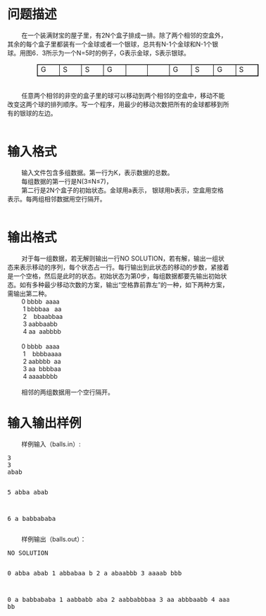 

# 问题描述


<div style="text-indent: 24pt">在一个装满财宝的屋子里，有2N个盒子排成一排。除了两个相邻的空盒外，其余的每个盒子里都装有一个金球或者一个银球，总共有N-1个金球和N-1个银球。用图6．3所示为一个N=5时的例子，G表示金球，S表示银球。</div>
<table cellspacing="0" cellpadding="0" border="1" style="border-collapse: collapse; margin-left: 50.15pt">
    <tbody>
        <tr style="height: 18.9pt">
            <td width="36" valign="top" style="border-bottom: windowtext 1pt solid; border-left: windowtext 1pt solid; padding-bottom: 0cm; padding-left: 5.4pt; width: 27.1pt; padding-right: 5.4pt; height: 18.9pt; border-top: windowtext 1pt solid; border-right: windowtext 1pt solid; padding-top: 0cm">
            <div style="text-justify: inter-ideograph">G</div>
            </td>
            <td width="36" valign="top" style="border-bottom: windowtext 1pt solid; border-left: medium none; padding-bottom: 0cm; padding-left: 5.4pt; width: 27.1pt; padding-right: 5.4pt; height: 18.9pt; border-top: windowtext 1pt solid; border-right: windowtext 1pt solid; padding-top: 0cm">
            <div style="text-justify: inter-ideograph">S</div>
            </td>
            <td width="36" valign="top" style="border-bottom: windowtext 1pt solid; border-left: medium none; padding-bottom: 0cm; padding-left: 5.4pt; width: 27.1pt; padding-right: 5.4pt; height: 18.9pt; border-top: windowtext 1pt solid; border-right: windowtext 1pt solid; padding-top: 0cm">
            <div style="text-justify: inter-ideograph">S</div>
            </td>
            <td width="36" valign="top" style="border-bottom: windowtext 1pt solid; border-left: medium none; padding-bottom: 0cm; padding-left: 5.4pt; width: 27.1pt; padding-right: 5.4pt; height: 18.9pt; border-top: windowtext 1pt solid; border-right: windowtext 1pt solid; padding-top: 0cm">
            <div style="text-justify: inter-ideograph">G</div>
            </td>
            <td width="36" valign="top" style="border-bottom: windowtext 1pt solid; border-left: medium none; padding-bottom: 0cm; padding-left: 5.4pt; width: 27.1pt; padding-right: 5.4pt; height: 18.9pt; border-top: windowtext 1pt solid; border-right: windowtext 1pt solid; padding-top: 0cm">
            <div style="text-justify: inter-ideograph"> </div>
            </td>
            <td width="36" valign="top" style="border-bottom: windowtext 1pt solid; border-left: medium none; padding-bottom: 0cm; padding-left: 5.4pt; width: 27.1pt; padding-right: 5.4pt; height: 18.9pt; border-top: windowtext 1pt solid; border-right: windowtext 1pt solid; padding-top: 0cm">
            <div style="text-justify: inter-ideograph"> </div>
            </td>
            <td width="36" valign="top" style="border-bottom: windowtext 1pt solid; border-left: medium none; padding-bottom: 0cm; padding-left: 5.4pt; width: 27.1pt; padding-right: 5.4pt; height: 18.9pt; border-top: windowtext 1pt solid; border-right: windowtext 1pt solid; padding-top: 0cm">
            <div style="text-justify: inter-ideograph">G</div>
            </td>
            <td width="36" valign="top" style="border-bottom: windowtext 1pt solid; border-left: medium none; padding-bottom: 0cm; padding-left: 5.4pt; width: 27.1pt; padding-right: 5.4pt; height: 18.9pt; border-top: windowtext 1pt solid; border-right: windowtext 1pt solid; padding-top: 0cm">
            <div style="text-justify: inter-ideograph">S</div>
            </td>
            <td width="36" valign="top" style="border-bottom: windowtext 1pt solid; border-left: medium none; padding-bottom: 0cm; padding-left: 5.4pt; width: 27.1pt; padding-right: 5.4pt; height: 18.9pt; border-top: windowtext 1pt solid; border-right: windowtext 1pt solid; padding-top: 0cm">
            <div style="text-justify: inter-ideograph">G</div>
            </td>
            <td width="36" valign="top" style="border-bottom: windowtext 1pt solid; border-left: medium none; padding-bottom: 0cm; padding-left: 5.4pt; width: 27.1pt; padding-right: 5.4pt; height: 18.9pt; border-top: windowtext 1pt solid; border-right: windowtext 1pt solid; padding-top: 0cm">
            <div style="text-justify: inter-ideograph">S</div>
            </td>
        </tr>
    </tbody>
</table>
<div style="text-indent: 21pt"> </div>
<div style="text-indent: 24pt">任意两个相邻的非空的盒子里的球可以移动到两个相邻的空盒中，移动不能改变这两个球的排列顺序。写一个程序，用最少的移动次数把所有的金球都移到所有的银球的左边。</div>
<div style="text-indent: 24pt"> </div>

# 输入格式


<div style="text-indent: 24pt">输入文件包含多组数据。第一行为K，表示数据的总数。</div>
<div style="text-indent: 24pt">每组数据的第一行是N(3≤N≤7)，</div>
<div style="text-indent: 24pt">第二行是2N个盒子的初始状态。金球用a表示， 银球用b表示，空盒用空格表示。每两组相邻数据用空行隔开。</div>
<div style="text-indent: 24pt"> </div>

# 输出格式


<div style="text-indent: 24pt">对于每一组数据，若无解则输出一行NO SOLUTION，若有解，输出一组状态来表示移动的序列，每个状态占一行。每行输出到此状态的移动的步数，紧接着是一个空格，然后是此时的状态。初始状态为第0步，每组数据都要先输出初始状态。如有多种最少移动次数的方案，输出“空格靠前靠左”的一种，如下两种方案，需输出第二种。</div>
<div style="text-indent: 24pt">0 bbbb  aaaa<br/>
         1 bbbbaa   aa<br/>
         2    bbaabbaa<br/>
         3 aabbaabb  <br/>
         4 aa  aabbbb</div>
<div style="text-indent: 24pt"> </div>
<div style="text-indent: 24pt">0 bbbb  aaaa<br/>
         1    bbbbaaaa<br/>
         2 aabbbb  aa<br/>
         3 aa  bbbbaa<br/>
         4 aaaabbbb  </div>
<div style="text-indent: 24pt"> </div>
<div style="text-indent: 24pt">相邻的两组数据用一个空行隔开。</div>

# 输入输出样例


<div style="text-indent: 24pt">样例输入（<span>balls.in</span>）:</div>
<pre>3
3
abab  

5
abba  abab

6
a  babbababa
</pre>
<div style="text-indent: 24pt"><span style="text-indent: 24pt">样例输出（</span><span style="text-indent: 24pt">balls.out）：</span></div>
<pre>NO SOLUTION

0 abba  abab
1 abbabaa  b
2 a  abaabbb
3 aaaab  bbb

0 a  babbababa
1 aabbabb  aba
2 aabbabbbaa
3 aa  abbbaabb
4 aaaaabbb  bb  
</pre>
